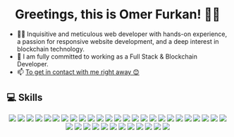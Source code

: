 <h1 align="center">Greetings, this is Omer Furkan! 👋🏻</h1>
<ul>
  <li>👨‍💻 Inquisitive and meticulous web developer with hands-on experience, a passion for responsive website development, and a deep interest in blockchain technology.</li>
  <li>🎯 I am fully committed to working as a Full Stack & Blockchain Developer.</li>
  <li>📫 <a href="mailto:omerfurkansen@gmail.com">To get in contact with me right away 😊</a></li>
</ul>

<h2> 💻 Skills</h2>

<div align="center">

![](https://img.shields.io/badge/HTML5-E34F26?style=for-the-badge&logo=html5&logoColor=white) ![](https://img.shields.io/badge/CSS3-1572B6?style=for-the-badge&logo=css3&logoColor=white) ![](https://img.shields.io/badge/JavaScript-F7DF1E?style=for-the-badge&logo=javascript&logoColor=black) ![](https://img.shields.io/badge/TypeScript-007ACC?style=for-the-badge&logo=typescript&logoColor=white) ![](https://img.shields.io/badge/web3.js-F16822?style=for-the-badge&logo=web3.js&logoColor=white) ![](https://img.shields.io/badge/ThreeJs-black?style=for-the-badge&logo=three.js&logoColor=white)
![](https://img.shields.io/badge/React-20232A?style=for-the-badge&logo=react&logoColor=61DAFB) ![](https://img.shields.io/badge/Redux-593D88?style=for-the-badge&logo=redux&logoColor=white) ![](https://img.shields.io/badge/React_Router-CA4245?style=for-the-badge&logo=react-router&logoColor=white) ![](https://img.shields.io/badge/next.js-000000?style=for-the-badge&logo=nextdotjs&logoColor=white) ![](https://img.shields.io/badge/Solidity-e6e6e6?style=for-the-badge&logo=solidity&logoColor=black) ![](https://img.shields.io/badge/Ethereum-3C3C3D?style=for-the-badge&logo=Ethereum&logoColor=white)  ![](https://img.shields.io/badge/Jest-C21325?style=for-the-badge&logo=jest&logoColor=white) ![](https://img.shields.io/badge/Mocha-8D6748?style=for-the-badge&logo=Mocha&logoColor=white) ![](https://img.shields.io/badge/chai-A30701?style=for-the-badge&logo=chai&logoColor=white) ![](https://img.shields.io/badge/Sass-CC6699?style=for-the-badge&logo=sass&logoColor=white) ![](https://img.shields.io/badge/styled--components-DB7093?style=for-the-badge&logo=styled-components&logoColor=white) ![](https://img.shields.io/badge/Bootstrap-563D7C?style=for-the-badge&logo=bootstrap&logoColor=white) ![](https://img.shields.io/badge/Tailwind_CSS-38B2AC?style=for-the-badge&logo=tailwind-css&logoColor=white) ![](https://img.shields.io/badge/GNU%20Bash-339933?style=for-the-badge&logo=GNU%20Bash&logoColor=white) ![](https://img.shields.io/badge/mac%20os-000000?style=for-the-badge&logo=apple&logoColor=white) ![](https://img.shields.io/badge/Linux-FCC624?style=for-the-badge&logo=linux&logoColor=black) ![](https://img.shields.io/badge/GraphQl-E10098?style=for-the-badge&logo=graphql&logoColor=white) ![](https://img.shields.io/badge/MongoDB-4EA94B?style=for-the-badge&logo=mongodb&logoColor=white) ![](https://img.shields.io/badge/firebase-ffca28?style=for-the-badge&logo=firebase&logoColor=black) ![](https://img.shields.io/badge/MySQL-005C84?style=for-the-badge&logo=mysql&logoColor=white) ![](https://img.shields.io/badge/Amazon_AWS-FF9900?style=for-the-badge&logo=amazonaws&logoColor=white) ![](https://img.shields.io/badge/Docker-2CA5E0?style=for-the-badge&logo=docker&logoColor=white)
![](https://img.shields.io/badge/Python-FFD43B?style=for-the-badge&logo=python&logoColor=darkgreen) ![](https://img.shields.io/badge/Java-ED8B00?style=for-the-badge&logo=java&logoColor=white) ![](https://img.shields.io/badge/Postman-FF6C37?style=for-the-badge&logo=Postman&logoColor=white) ![](https://img.shields.io/badge/GIT-E44C30?style=for-the-badge&logo=git&logoColor=white) ![](https://img.shields.io/badge/GitHub-100000?style=for-the-badge&logo=github&logoColor=white) ![](https://img.shields.io/badge/Node.js-339933?style=for-the-badge&logo=nodedotjs&logoColor=white)
![](https://img.shields.io/badge/Adobe%20Photoshop-31A8FF?style=for-the-badge&logo=Adobe%20Photoshop&logoColor=black) ![](https://img.shields.io/badge/Figma-F24E1E?style=for-the-badge&logo=figma&logoColor=white) ![](https://img.shields.io/badge/Adobe%20XD-470137?style=for-the-badge&logo=Adobe%20XD&logoColor=#FF61F6)

</div>


